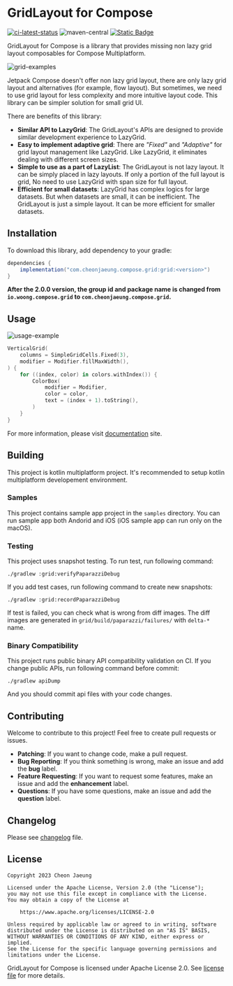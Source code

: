 # GridLayout for Compose

[![ci-latest-status](https://github.com/cheonjaeung/gridlayout-compose/actions/workflows/ci.yml/badge.svg)](https://github.com/cheonjaeung/gridlayout-compose/actions/workflows/ci.yml)
![maven-central](https://img.shields.io/maven-central/v/com.cheonjaeung.compose.grid/grid)
[![Static Badge](https://img.shields.io/badge/License-Apache%202.0-Green)](https://github.com/cheonjaeung/gridlayout-compose/blob/main/LICENSE.txt)

GridLayout for Compose is a library that provides missing non lazy grid layout composables for Compose Multiplatform.

![grid-examples](docs/images/grid-overview-examples.png)

Jetpack Compose doesn't offer non lazy grid layout, there are only lazy grid layout and alternatives (for example, flow layout).
But sometimes, we need to use grid layout for less complexity and more intuitive layout code.
This library can be simpler solution for small grid UI.

There are benefits of this library:

- **Similar API to LazyGrid**: The GridLayout's APIs are designed to provide similar development experience to LazyGrid.
- **Easy to implement adaptive grid**: There are _"Fixed"_ and _"Adaptive"_ for grid layout management like LazyGrid.
  Like LazyGrid, it eliminates dealing with different screen sizes.
- **Simple to use as a part of LazyList**: The GridLayout is not lazy layout. It can be simply placed in lazy layouts.
  If only a portion of the full layout is grid, No need to use LazyGrid with span size for full layout.
- **Efficient for small datasets**: LazyGrid has complex logics for large datasets. But when datasets are small, it can be inefficient.
  The GridLayout is just a simple layout. It can be more efficient for smaller datasets.

## Installation

To download this library, add dependency to your gradle:

```groovy
dependencies {
    implementation("com.cheonjaeung.compose.grid:grid:<version>")
}
```

**After the 2.0.0 version, the group id and package name is changed from**
**`io.woong.compose.grid` to `com.cheonjaeung.compose.grid`.**

## Usage

![usage-example](docs/images/usage-example.png)

```kotlin
VerticalGrid(
    columns = SimpleGridCells.Fixed(3),
    modifier = Modifier.fillMaxWidth(),
) {
    for ((index, color) in colors.withIndex()) {
        ColorBox(
            modifier = Modifier,
            color = color,
            text = (index + 1).toString(),
        )
    }
}
```

For more information, please visit [documentation](https://cheonjaeung.github.io/gridlayout-compose/) site.

## Building

This project is kotlin multiplatform project.
It's recommended to setup kotlin multiplatform developement environment.

### Samples

This project contains sample app project in the `samples` directory.
You can run sample app both Andorid and iOS (iOS sample app can run only on the macOS).

### Testing

This project uses snapshot testing.
To run test, run following command:

```shell
./gradlew :grid:verifyPaparazziDebug
```

If you add test cases, run following command to create new snapshots:

```shell
./gradlew :grid:recordPaparazziDebug
```

If test is failed, you can check what is wrong from diff images.
The diff images are generated in `grid/build/paparazzi/failures/` with `delta-*` name.

### Binary Compatibility

This project runs public binary API compatibility validation on CI.
If you change public APIs, run following command before commit:

```shell
./gradlew apiDump
```

And you should commit api files with your code changes.

## Contributing

Welcome to contribute to this project!
Feel free to create pull requests or issues.

- **Patching**: If you want to change code, make a pull request.
- **Bug Reporting**: If you think something is wrong, make an issue and add the **bug** label.
- **Feature Requesting**: If you want to request some features, make an issue and add the **enhancement** label.
- **Questions**: If you have some questions, make an issue and add the **question** label.

## Changelog

Please see [changelog](./CHANGELOG.md) file.

## License

```
Copyright 2023 Cheon Jaeung

Licensed under the Apache License, Version 2.0 (the "License");
you may not use this file except in compliance with the License.
You may obtain a copy of the License at

    https://www.apache.org/licenses/LICENSE-2.0

Unless required by applicable law or agreed to in writing, software
distributed under the License is distributed on an "AS IS" BASIS,
WITHOUT WARRANTIES OR CONDITIONS OF ANY KIND, either express or implied.
See the License for the specific language governing permissions and
limitations under the License.
```

GridLayout for Compose is licensed under Apache License 2.0. See [license file](./LICENSE.txt) for more details.

